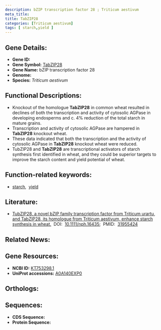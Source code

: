 ```yaml
---
description: bZIP transcription factor 28 ; Triticum aestivum
meta_title:
title: TabZIP28
categories: [Triticum aestivum]
tags: [ starch,yield ]
---
```


## Gene Details:
- **Gene ID:** []()
- **Gene Symbol:** <u>TabZIP28</u>
- **Gene Name:** bZIP transcription factor 28
- **Genome:** []()
- **Species:** *Triticum aestivum*

## Functional Descriptions:
   - Knockout of the homologue **TabZIP28** in common wheat resulted in declines of both the transcription and activity of cytosolic AGPase in developing endosperms and c. 4% reduction of the total starch in mature grains.
   - Transcription and activity of cytosolic AGPase are hampered in **TabZIP28** knockout wheat.
   - These data indicated that both the transcription and the activity of cytosolic AGPase in **TabZIP28** knockout wheat were reduced.
   - TubZIP28 and **TabZIP28** are transcriptional activators of starch synthesis first identified in wheat, and they could be superior targets to improve the starch content and yield potential of wheat.

## Function-related keywords:
   - [starch](/tags/starch/),&nbsp;&nbsp;[yield](/tags/yield/)

## Literature:
   - [TubZIP28, a novel bZIP family transcription factor from Triticum urartu, and TabZIP28, its homologue from Triticum aestivum, enhance starch synthesis in wheat.](https://doi.org/10.1111/nph.16435)&nbsp;&nbsp;DOI:&nbsp;&nbsp;[10.1111/nph.16435](https://doi.org/10.1111/nph.16435);&nbsp;&nbsp;PMID:&nbsp;&nbsp;[31955424](https://pubmed.ncbi.nlm.nih.gov/31955424/)

## Related News:

## Gene Resources:
- **NCBI ID:**  [KT753298.1](https://www.ncbi.nlm.nih.gov/gene/?term=KT753298.1)
- **UniProt accessions:**  [A0A140EXP0](https://www.uniprot.org/uniprotkb/A0A140EXP0/entry)

## Orthologs:

## Sequences:
- **CDS Sequence:**
- **Protein Sequence:**
